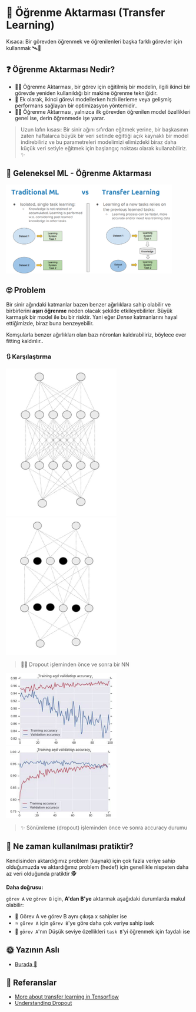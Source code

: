# 🚙 Öğrenme Aktarması (Transfer Learning)
Kısaca: Bir görevden öğrenmek ve öğrenilenleri başka farklı görevler için kullanmak 🛰🚙

## ❓ Öğrenme Aktarması Nedir?
- 🕵️‍♀️ Öğrenme Aktarması, bir görev için eğitilmiş bir modelin, ilgili ikinci bir görevde yeniden kullanıldığı bir makine öğrenme tekniğidir. 
- 🌟 Ek olarak, ikinci görevi modellerken hızlı ilerleme veya gelişmiş performans sağlayan bir optimizasyon yöntemidir.. 
- 🤸‍♀️ Öğrenme Aktarması, yalnızca ilk görevden öğrenilen model özellikleri genel ise, derin öğrenmede işe yarar.

> Uzun lafın kısası: Bir sinir ağını sıfırdan eğitmek yerine, bir başkasının zaten haftalarca büyük bir veri setinde eğittiği açık kaynaklı bir model indirebiliriz ve bu parametreleri modelimizi elimizdeki biraz daha küçük veri setiyle eğitmek için başlangıç noktası olarak kullanabiliriz. ✨

## 💫 Geleneksel ML - Öğrenme Aktarması

<img src="../res/MLvsTL.png" width="450"  />


## 🙄 Problem
Bir sinir ağındaki katmanlar bazen benzer ağırlıklara sahip olabilir ve birbirlerini **aşırı öğrenme** neden olacak şekilde etkileyebilirler. Büyük karmaşık bir model ile bu bir risktir. Yani eğer _Dense_ katmanlarını hayal ettiğimizde, biraz buna benzeyebilir.

Komşularla benzer ağırlıkları olan bazı nöronları kaldırabiliriz, böylece over fitting kaldırılır..

### 🔃 Karşılaştırma
<p float="left">
    <img src="../res/NNWithoutDropout.JPG" width="300"  />
    <img src="../res/NNWithDropout.JPG" width="300"  />
</p>

> 🤸‍♀️ Dropout işleminden önce ve sonra bir NN

<p float="left">
    <img src="../res/AccuracyWithoutDropOut.JPG" width="300"  />
    <img src="../res/AccuracyWithDropOut.JPG" width="300"  />
</p>

> ✨ Sönümleme (dropout) işleminden önce ve sonra accuracy durumu

## 🤔 Ne zaman kullanılması pratiktir?
Kendisinden aktardığımız problem (kaynak) için çok fazla veriye sahip olduğumuzda ve aktardığımız problem (hedef) için genellikle nispeten daha az veri olduğunda pratiktir 🕵️‍

**Daha doğrusu:**

`görev A` ve `görev B` için, **A'dan B'ye** aktarmak aşağıdaki durumlarda makul olabilir:

* 🚩 Görev A ve görev B aynı çıkışa x sahipler ise
* ⭐ `görev A` için `görev B`'ye göre daha çok veriye sahip isek  
* 🔎 `görev A`'nın Düşük seviye özellikleri `task B`'yi öğrenmek için faydalı ise 

## 🌞 Yazının Aslı
- [Burada 🐾](https://dl.asmaamir.com/5-dlstrategies/b-transferlearning)

## 🧐 Referanslar
* [More about transfer learning in Tensorflow](https://www.tensorflow.org/tutorials/images/transfer_learning)
* [Understanding Dropout](https://www.youtube.com/watch?v=ARq74QuavAo)
